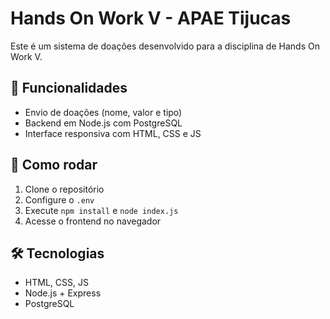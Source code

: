 # Hands On Work V - APAE Tijucas
Este é um sistema de doações desenvolvido para a disciplina de Hands On Work V.

## 📌 Funcionalidades
- Envio de doações (nome, valor e tipo)
- Backend em Node.js com PostgreSQL
- Interface responsiva com HTML, CSS e JS

## 🚀 Como rodar
1. Clone o repositório
2. Configure o `.env`
3. Execute `npm install` e `node index.js`
4. Acesse o frontend no navegador

## 🛠️ Tecnologias
- HTML, CSS, JS
- Node.js + Express
- PostgreSQL
